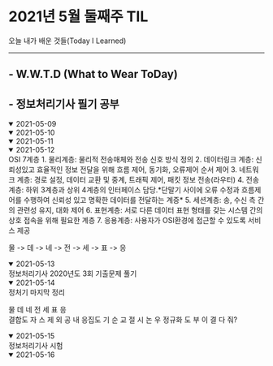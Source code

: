 # 2021년 5월 둘째주 TIL
오늘 내가 배운 것들(Today I Learned)

---------------------------------------
## - W.W.T.D (What to Wear ToDay)
## - 정보처리기사 필기 공부

<details open>
<summary>2021-05-09</summary>

</details>

<details open>
<summary>2021-05-10</summary>


</details>


<details open>
<summary>2021-05-11</summary>

</details>

<details open>
<summary>2021-05-12</summary>
OSI 7계층   
1. 물리계층: 물리적 전송매체와 전송 신호 방식 정의
2. 데이터링크 계층: 신뢰성있고 효율적인 정보 전달을 위해 흐름 제어, 동기화, 오류제어 순서 제어
3. 네트워크 계층: 경로 설정, 데이터 교환 및 중계, 트래픽 제어, 패킷 정보 전송(라우터)
4. 전송계층: 하위 3계층과 상위 4계층의 인터페이스 담당.*단말기 사이에 오류 수정과 흐름제어를 수행하여 신뢰성 있고 명확한 데이터를 전달하는 계증*
5. 세션계층: 송, 수신 측 간의 관련성 유지, 대화 제어
6. 표현계층: 서로 다른 데이터 표현 형태를 갖는 시스템 간의 상호 접속을 위해 필요한 계층
7. 응용계층: 사용자가 OSI환경에 접근할 수 있도록 서비스 제공


물 -> 데 ->  네 -> 전 -> 세 -> 표 -> 응
</details>

<details open>
<summary>2021-05-13</summary>
정보처리기사 2020년도 3회 기출문제 풀기
</details>

<details open>
<summary>2021-05-14</summary>
정처기 마지막 정리   

물 데 네 전 세 표 응   
결합도 자 스 제 외 공 내
응집도 기 순 교 절 시 논 우
정규화 도 부 이 결 다 줘?
</details>

<details open>
<summary>2021-05-15</summary>
정보처리기사 시험
</details>

<details open>
<summary>2021-05-16</summary>

</details>
